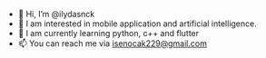 - 👋 Hi, I’m @ilydasnck
- 👀 I am interested in mobile application and artificial intelligence.
- 🌱 I am currently learning python, c++ and flutter
- 📫 You can reach me via isenocak229@gmail.com

